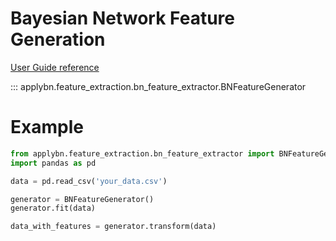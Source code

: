 # Bayesian Network Feature Generation

[User Guide reference](../../user-guide/feature_extraction/feature_extraction.md)

::: applybn.feature_extraction.bn_feature_extractor.BNFeatureGenerator

# Example

```python
from applybn.feature_extraction.bn_feature_extractor import BNFeatureGenerator
import pandas as pd

data = pd.read_csv('your_data.csv')

generator = BNFeatureGenerator()
generator.fit(data)

data_with_features = generator.transform(data)
```
